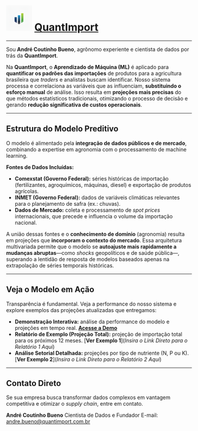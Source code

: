 # <img src="logo3.png" alt="Logo QuantImport" width="70"> [QuantImport](https://quantimportbrazil.github.io/Sobre/)

---

Sou **André Coutinho Bueno**, agrônomo experiente e cientista de dados por trás da **QuantImport**.

Na **QuantImport**, o **Aprendizado de Máquina (ML)** é aplicado para **quantificar os padrões das importações** de produtos para a agricultura brasileira que *traders* e analistas buscam identificar. Nosso sistema processa e correlaciona as variáveis que as influenciam,  **substituindo o esforço manual** de análise. Isso resulta em **projeções mais precisas** do que métodos estatísticos tradicionais, otimizando o processo de decisão e gerando **redução significativa de custos operacionais**.

---

## Estrutura do Modelo Preditivo

O modelo é alimentado pela **integração de dados públicos e de mercado**, combinando a expertise em agronomia com o processamento de machine learning.

**Fontes de Dados Incluídas:**

* **Comexstat (Governo Federal):** séries históricas de importação (fertilizantes, agroquímicos, máquinas, diesel) e exportação de produtos agrícolas.
* **INMET (Governo Federal):** dados de variáveis climáticas relevantes para o planejamento de safra (ex.: chuvas).
* **Dados de Mercado:** coleta e processamento de *spot prices* internacionais, que precede e influencia o volume da importação nacional.

A união dessas fontes e o **conhecimento de domínio** (agronomia) resulta em projeções que **incorporam o contexto do mercado**. Essa arquitetura multivariada permite que o modelo se **autoajuste mais rapidamente a mudanças abruptas**—como *shocks* geopolíticos e de saúde pública—, superando a lentidão de resposta de modelos baseados apenas na extrapolação de séries temporais históricas.

---

## Veja o Modelo em Ação

Transparência é fundamental. Veja a performance do nosso sistema e explore exemplos das projeções atualizadas que entregamos:

* **Demonstração Interativa:** análise da performance do modelo e projeções em tempo real. [**Acesse a Demo**](https://quantimportbrazil.github.io/Demo/)
* **Relatório de Exemplo (Projeção Total):** projeção de importação total para os próximos 12 meses. [**Ver Exemplo 1**](*Insira o Link Direto para o Relatório 1 Aqui*)
* **Análise Setorial Detalhada:** projeções por tipo de nutriente (N, P ou K). [**Ver Exemplo 2**](*Insira o Link Direto para o Relatório 2 Aqui*)

---

## Contato Direto

Se sua empresa busca transformar dados complexos em vantagem competitiva e otimizar o *supply chain*, entre em contato.

**André Coutinho Bueno**
Cientista de Dados e Fundador
E-mail: andre.bueno@quantimport.com.br
